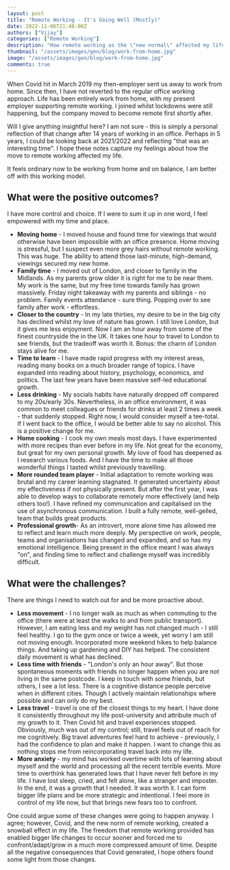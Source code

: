 ```yaml
---
layout: post
title: "Remote Working - It's Going Well (Mostly)"
date: 2022-11-06T21:48:00Z
authors: ["Vijay"]
categories: ["Remote Working"]
description: "How remote working as the \"new normal\" affected my life"
thumbnail: "/assets/images/gen/blog/work-from-home.jpg"
image: "/assets/images/gen/blog/work-from-home.jpg"
comments: true
---
```


When Covid hit in March 2019 my then-employer sent us away to work from home. Since then, I have not reverted to the regular office working approach. Life has been entirely work from home, with my present employer supporting remote working. I joined whilst lockdowns were still happening, but the company moved to become remote first shortly after.

Will I give anything insightful here? I am not sure - this is simply a personal reflection of that change after 14 years of working in an office. Perhaps in 5 years, I could be looking back at 2021/2022 and reflecting "that was an interesting time". I hope these notes capture my feelings about how the move to remote working affected my life.

It feels ordinary now to be working from home and on balance, I am better off with this working model. 

## What were the positive outcomes?
I have more control and choice. If I were to sum it up in one word, I feel empowered with my time and place.
- **Moving home** - I moved house and found time for viewings that would otherwise have been impossible with an office presence. Home moving is stressful, but I suspect even more grey hairs without remote working. This was huge. The ability to attend those last-minute, high-demand, viewings secured my new home.
- **Family time** - I moved out of London, and closer to family in the Midlands. As my parents grow older it is right for me to be near them. My work is the same, but my free time towards family has grown massively. Friday night takeaway with my parents and siblings - no problem. Family events attendance - sure thing. Popping over to see family after work - effortless.
- **Closer to the country** - In my late thirties, my desire to be in the big city has declined whilst my love of nature has grown. I still love London, but it gives me less enjoyment. Now I am an hour away from some of the finest countryside the in the UK. It takes one hour to travel to London to see friends, but the tradeoff was worth it. Bonus: the charm of London stays alive for me.
- **Time to learn** - I have made rapid progress with my interest areas, reading many books on a much broader range of topics. I have expanded into reading about history, psychology, economics, and politics. The last few years have been massive self-led educational growth.
- **Less drinking** - My socials habits have naturally dropped off compared to my 20s/early 30s. Nevertheless, in an office environment, it was common to meet colleagues or friends for drinks at least 2 times a week - that suddenly stopped. Right now, I would consider myself a tee-total. If I went back to the office, I would be better able to say no alcohol. This is a positive change for me.
- **Home cooking** - I cook my own meals most days. I have experimented with more recipes than ever before in my life. Not great for the economy, but great for my own personal growth. My love of food has deepened as I research various foods. And I have the time to make all those wonderful things I tasted whilst previously travelling.
- **More rounded team player** - Initial adaptation to remote working was brutal and my career learning stagnated. It generated uncertainty about my effectiveness if not physically present. But after the first year, I was able to develop ways to collaborate remotely more effectively (and help others too!). I have refined my communication and capitalised on the use of asynchronous communication. I built a fully remote, well-gelled, team that builds great products.
- **Professional growth**- As an introvert, more alone time has allowed me to reflect and learn much more deeply. My perspective on work, people, teams and organisations has changed and expanded, and so has my emotional intelligence. Being present in the office meant I was always "on", and finding time to reflect and challenge myself was incredibly difficult.

## What were the challenges?
There are things I need to watch out for and be more proactive about.
- **Less movement** - I no longer walk as much as when commuting to the office (there were at least the walks to and from public transport). However, I am eating less and my weight has not changed much - I still feel healthy. I go to the gym once or twice a week, yet worry I am still not moving enough. Incorporated more weekend hikes to help balance things. And taking up gardening and DIY has helped. The consistent daily movement is what has declined.
- **Less time with friends** - "London's only an hour away". But those spontaneous moments with friends no longer happen when you are not living in the same postcode. I keep in touch with some friends, but others, I see a lot less. There is a cognitive distance people perceive when in different cities. Though I actively maintain relationships where possible and can only do my best.
- **Less travel** - travel is one of the closest things to my heart. I have done it consistently throughout my life post-university and attribute much of my growth to it. Then Covid hit and travel experiences stopped. Obviously, much was out of my control; still, travel feels out of reach for me cognitively. Big travel adventures feel hard to achieve - previously, I had the confidence to plan and make it happen. I want to change this as nothing stops me from reincorporating travel back into my life.
- **More anxiety** - my mind has worked overtime with lots of learning about myself and the world and processing all the recent terrible events. More time to overthink has generated lows that I have never felt before in my life. I have lost sleep, cried, and felt alone, like a stranger and imposter. In the end, it was a growth that I needed. It was worth it. I can form bigger life plans and be more strategic and intentional. I feel more in control of my life now, but that brings new fears too to confront.

One could argue some of these changes were going to happen anyway. I agree; however, Covid, and the new norm of remote working, created a snowball effect in my life. The freedom that remote working provided has enabled bigger life changes to occur sooner and forced me to confront/adapt/grow in a much more compressed amount of time. Despite all the negative consequences that Covid generated, I hope others found some light from those changes.
